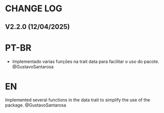 # CHANGE LOG

## V2.2.0 (12/04/2025)

# PT-BR

- Implementado varias funções na trait data para facilitar o uso do pacote. @GustavoSantarosa

# EN

Implemented several functions in the data trait to simplify the use of the package. @GustavoSantarosa
